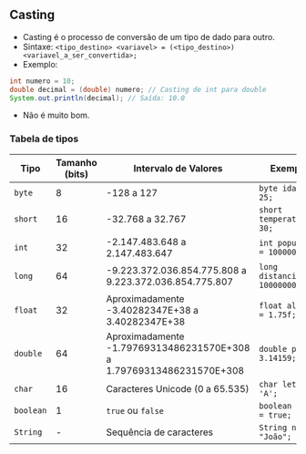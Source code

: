 ## Casting
- Casting é o processo de conversão de um tipo de dado para outro.
- Sintaxe: `<tipo_destino> <variavel> = (<tipo_destino>) <variavel_a_ser_convertida>;`
- Exemplo:
```java
int numero = 10;
double decimal = (double) numero; // Casting de int para double
System.out.println(decimal); // Saída: 10.0
```
- Não é muito bom.
### Tabela de tipos
| Tipo     | Tamanho (bits) | Intervalo de Valores                          | Exemplo                  |
|----------|----------------|----------------------------------------------|--------------------------|
| `byte`   | 8              | -128 a 127                                   | `byte idade = 25;`       |
| `short`  | 16             | -32.768 a 32.767                             | `short temperatura = 30;` |
| `int`    | 32             | -2.147.483.648 a 2.147.483.647               | `int populacao = 1000000;` |
| `long`   | 64             | -9.223.372.036.854.775.808 a 9.223.372.036.854.775.807 | `long distancia = 10000000000L;` |
| `float`  | 32             | Aproximadamente -3.40282347E+38 a 3.40282347E+38 | `float altura = 1.75f;`   |
| `double` | 64             | Aproximadamente -1.79769313486231570E+308 a 1.79769313486231570E+308 | `double pi = 3.14159;`    |
| `char`   | 16             | Caracteres Unicode (0 a 65.535)              | `char letra = 'A';`      |
| `boolean`| 1              | `true` ou `false`                            | `boolean ativo = true;`  |
| `String` | -              | Sequência de caracteres                       | `String nome = "João";`  |
